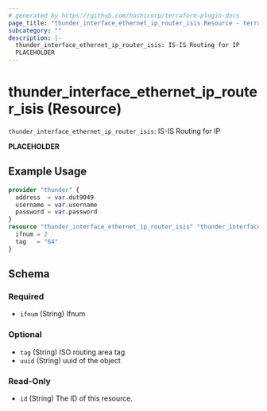 ```yaml
---
# generated by https://github.com/hashicorp/terraform-plugin-docs
page_title: "thunder_interface_ethernet_ip_router_isis Resource - terraform-provider-thunder"
subcategory: ""
description: |-
  thunder_interface_ethernet_ip_router_isis: IS-IS Routing for IP
  PLACEHOLDER
---
```


# thunder_interface_ethernet_ip_router_isis (Resource)

`thunder_interface_ethernet_ip_router_isis`: IS-IS Routing for IP

__PLACEHOLDER__

## Example Usage

```terraform
provider "thunder" {
  address  = var.dut9049
  username = var.username
  password = var.password
}
resource "thunder_interface_ethernet_ip_router_isis" "thunder_interface_ethernet_ip_router_isis" {
  ifnum = 2
  tag   = "64"
}
```

<!-- schema generated by tfplugindocs -->
## Schema

### Required

- `ifnum` (String) Ifnum

### Optional

- `tag` (String) ISO routing area tag
- `uuid` (String) uuid of the object

### Read-Only

- `id` (String) The ID of this resource.


